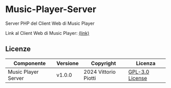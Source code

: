 # Music-Player-Server

Server PHP del Client Web di Music Player

Link al Client Web di Music Player: [(link)](https://github.com/vittorioPiotti/Music-Player-Web)


## Licenze
| Componente         | Versione  | Copyright                         | Licenza                                                       |
|--------------------|-----------|-----------------------------------|---------------------------------------------------------------|
| Music Player Server | v1.0.0    | 2024 Vittorio Piotti              | [GPL-3.0 License](https://github.com/vittorioPiotti/Music-Player-Server/blob/main/LICENSE.md) |
